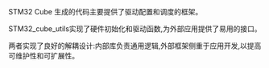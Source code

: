 STM32 Cube 生成的代码主要提供了驱动配置和调度的框架。

STM32_cube_utils实现了硬件初始化和驱动函数,为外部应用提供了易用的接口。

两者实现了良好的解耦设计:内部库负责通用逻辑,外部框架侧重于应用开发,以提高可维护性和可扩展性。